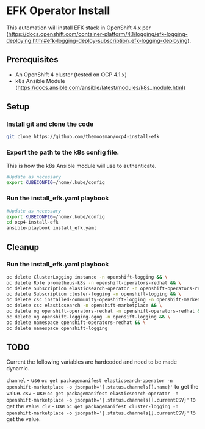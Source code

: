 # EFK Operator Install

This automation will install EFK stack in OpenShift 4.x per (https://docs.openshift.com/container-platform/4.1/logging/efk-logging-deploying.html#efk-logging-deploy-subscription_efk-logging-deploying).

## Prerequisites
* An OpenShift 4 cluster (tested on OCP 4.1.x)
* k8s Ansible Module (https://docs.ansible.com/ansible/latest/modules/k8s_module.html)

## Setup

### Install git and clone the code
```bash
git clone https://github.com/themoosman/ocp4-install-efk
```

### Export the path to the k8s config file.
This is how the k8s Ansible module will use to authenticate.
```bash
#Update as necessary
export KUBECONFIG=/home/.kube/config
```

### Run the install_efk.yaml playbook
```bash
#Update as necessary
export KUBECONFIG=/home/.kube/config
cd ocp4-install-efk
ansible-playbook install_efk.yaml
```

## Cleanup
### Run the install_efk.yaml playbook
```bash
oc delete ClusterLogging instance -n openshift-logging && \
oc delete Role prometheus-k8s -n openshift-operators-redhat && \
oc delete Subscription elasticsearch-operator -n openshift-operators-redhat && \
oc delete Subscription cluster-logging -n openshift-logging && \
oc delete csc installed-community-openshift-logging -n openshift-marketplace && \
oc delete csc elasticsearch -n openshift-marketplace && \
oc delete og openshift-operators-redhat -n openshift-operators-redhat && \
oc delete og openshift-logging-ogog -n opensift-logging && \
oc delete namespace openshift-operators-redhat && \
oc delete namespace openshift-logging
```

## TODO
Current the following variables are hardcoded and need to be made dynamic.

`channel` - use `oc get packagemanifest elasticsearch-operator -n openshift-marketplace -o jsonpath='{.status.channels[].name}'` to get the value.
`csv` - use `oc get packagemanifest elasticsearch-operator -n openshift-marketplace -o jsonpath='{.status.channels[].currentCSV}'` to get the value.
`clv` - use `oc get packagemanifest cluster-logging -n openshift-marketplace -o jsonpath='{.status.channels[].currentCSV}'` to get the value.

